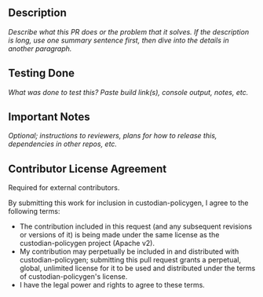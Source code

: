 ## Description

_Describe what this PR does or the problem that it solves. If the description is long, use one summary sentence first, then dive into the details in another paragraph._

## Testing Done

_What was done to test this? Paste build link(s), console output, notes, etc._

## Important Notes

_Optional; instructions to reviewers, plans for how to release this, dependencies in other repos, etc._

## Contributor License Agreement

Required for external contributors.

By submitting this work for inclusion in custodian-policygen, I agree to the following terms:

* The contribution included in this request (and any subsequent revisions or versions of it)
  is being made under the same license as the custodian-policygen project (Apache v2).
* My contribution may perpetually be included in and distributed with custodian-policygen; submitting
  this pull request grants a perpetual, global, unlimited license for it to be used and distributed
  under the terms of custodian-policygen's license.
* I have the legal power and rights to agree to these terms.
